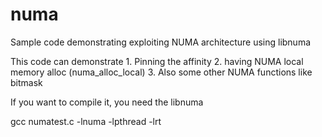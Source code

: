numa
====

Sample code demonstrating exploiting NUMA architecture using libnuma

This code can demonstrate 
        1. Pinning the affinity 
        2. having NUMA local memory alloc (numa_alloc_local) 
        3. Also some other NUMA functions like bitmask 

If you want to compile it, you need the libnuma 

gcc numatest.c -lnuma -lpthread -lrt 
